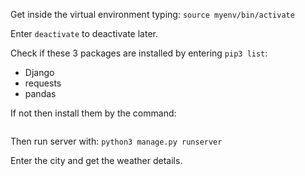 Get inside the virtual environment typing:
`source myenv/bin/activate`

Enter `deactivate` to deactivate later.

Check if these 3 packages are installed by entering `pip3 list`:
- Django
- requests
- pandas

If not then install them by the command:
```pip3 install -r requestments.txt
```

Then run server with: `python3 manage.py runserver`

Enter the city and get the weather details.

